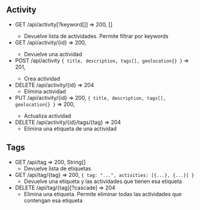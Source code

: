## Activity

- GET /api/activity[?keyword[]] => 200, <Activity>[]
  - Devuelve lista de actividades. Permite filtrar por keywords
- GET /api/activity/{id} => 200, <Activity>
  - Devuelve una actividad
- POST /api/activity `{ title, description, tags[], geolocation{} }` => 201, <Activity>
  - Crea actividad
- DELETE /api/activity/{id} => 204
  - Elimina actividad
- PUT /api/activity/{id} => 200, `{ title, description, tags[], geolocation{} }` => 200, <Activity>
  - Actualiza actividad
- DELETE /api/activity/{id}/tags/{tag} => 204
  - Elimina una etiqueta de una actividad

## Tags

- GET /api/tag => 200, String[]
  - Devuelve lista de etiquetas
- GET /api/tag/{tag} => 200, `{ tag: "...", activities: [{...}, {...}] }`
  - Devuelve una etiqueta y las actividades que tienen esa etiqueta
- DELETE /api/tag/{tag}[?cascade] => 204
  - Elimina una etiqueta. Permite eliminar todas las actividades que contengan esa etiqueta

